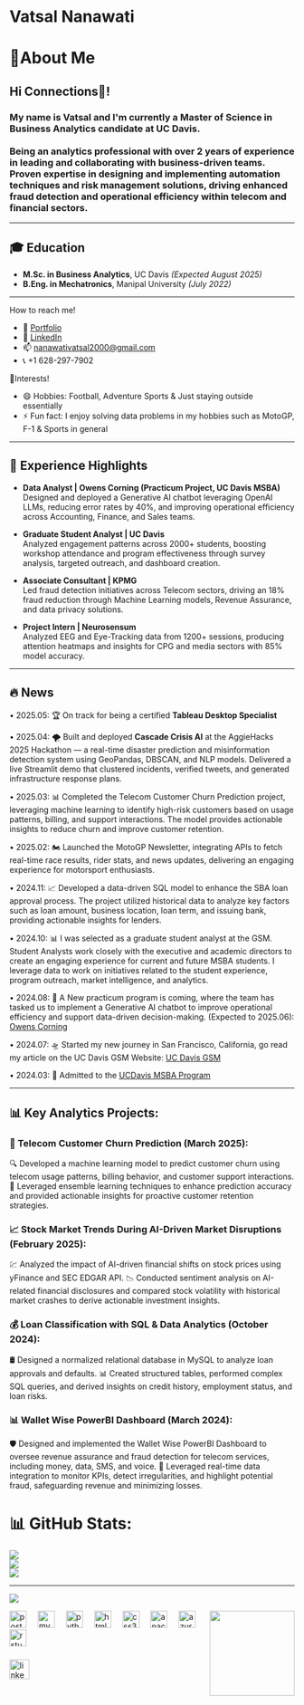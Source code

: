 <h1 align="left"> Vatsal Nanawati</h1>
<h1 align="left"> 👦About Me</h1>
<h2 align="left">Hi Connections👋! </h2>

  
<h3>My name is Vatsal and I'm currently a Master of Science in Business Analytics candidate at UC Davis.  <br><br> Being an analytics professional with over 2 years of experience in leading and collaborating with business-driven teams. <br>Proven expertise in designing and implementing automation techniques and risk management solutions, driving enhanced fraud detection and operational efficiency within telecom and financial sectors.</h3>

--- 
## 🎓 Education

- **M.Sc. in Business Analytics**, UC Davis *(Expected August 2025)*
- **B.Eng. in Mechatronics**, Manipal University *(July 2022)*

---
How to reach me!
- 👕 [Portfolio](https://vatsalnanawati.github.io/)
- 🔗 [LinkedIn](https://www.linkedin.com/in/vatsalnanawati)
- 📫 nanawativatsal2000@gmail.com
- 📞 +1 628-297-7902

🌟Interests!
- 😄 Hobbies: Football, Adventure Sports & Just staying outside essentially
- ⚡ Fun fact: I enjoy solving data problems in my hobbies such as MotoGP, F-1 & Sports in general

---
## 💼 Experience Highlights

- **Data Analyst | Owens Corning (Practicum Project, UC Davis MSBA)**  
  Designed and deployed a Generative AI chatbot leveraging OpenAI LLMs, reducing error rates by 40%, and improving operational efficiency across Accounting, Finance, and Sales teams.

- **Graduate Student Analyst | UC Davis**  
  Analyzed engagement patterns across 2000+ students, boosting workshop attendance and program effectiveness through survey analysis, targeted outreach, and dashboard creation.

- **Associate Consultant | KPMG**  
  Led fraud detection initiatives across Telecom sectors, driving an 18% fraud reduction through Machine Learning models, Revenue Assurance, and data privacy solutions.

- **Project Intern | Neurosensum**  
  Analyzed EEG and Eye-Tracking data from 1200+ sessions, producing attention heatmaps and insights for CPG and media sectors with 85% model accuracy.
---
## 🔥 News

• 2025.05: 🏆 On track for being a certified **Tableau Desktop Specialist**

• 2025.04: 🌪️ Built and deployed **Cascade Crisis AI** at the AggieHacks 2025 Hackathon — a real-time disaster prediction and misinformation detection system using GeoPandas, DBSCAN, and NLP models. Delivered a live Streamlit demo that clustered incidents, verified tweets, and generated infrastructure response plans.

• 2025.03: 📊 Completed the Telecom Customer Churn Prediction project, leveraging machine learning to identify high-risk customers based on usage patterns, billing, and support interactions. The model provides actionable insights to reduce churn and improve customer retention.

• 2025.02: 🏍️ Launched the MotoGP Newsletter, integrating APIs to fetch real-time race results, rider stats, and news updates, delivering an engaging experience for motorsport enthusiasts.

• 2024.11: 📈 Developed a data-driven SQL model to enhance the SBA loan approval process. The project utilized historical data to analyze key factors such as loan amount, business location, loan term, and issuing bank, providing actionable insights for lenders.

• 2024.10: 📊 I was selected as a graduate student analyst at the GSM. Student Analysts work closely with the executive and academic directors to create an engaging experience for current and future MSBA students. I leverage data to work on initiatives related to the student experience, program outreach, market intelligence, and analytics.

• 2024.08: 🚩 A New practicum program is coming, where the team has tasked us to implement a Generative AI chatbot to improve operational efficiency and support data-driven decision-making. (Expected to 2025.06): [Owens Corning](https://www.owenscorning.com/en-us)

• 2024.07: 🛸 Started my new journey in San Francisco, California, go read my article on the UC Davis GSM Website: [UC Davis GSM](https://gsm.ucdavis.edu/blog/creating-community-my-journey-international-msba-student)

• 2024.03: 🎉 Admitted to the [UCDavis MSBA Program](https://gsm.ucdavis.edu/master-science-business-analytics-msba)

---

<h2 align="left">📊 Key Analytics Projects: </h2>

<h3 align="left">📡 Telecom Customer Churn Prediction (March 2025):</h3>
<p>🔍 Developed a machine learning model to predict customer churn using telecom usage patterns, billing behavior, and customer support interactions. 🚀 Leveraged ensemble learning techniques to enhance prediction accuracy and provided actionable insights for proactive customer retention strategies.</p>

<h3 align="left">📈 Stock Market Trends During AI-Driven Market Disruptions (February 2025):</h3>
<p>💹 Analyzed the impact of AI-driven financial shifts on stock prices using yFinance and SEC EDGAR API. 📉 Conducted sentiment analysis on AI-related financial disclosures and compared stock volatility with historical market crashes to derive actionable investment insights.</p>

<h3 align="left">💰 Loan Classification with SQL & Data Analytics (October 2024):</h3>
<p>🛢️ Designed a normalized relational database in MySQL to analyze loan approvals and defaults. 📊 Created structured tables, performed complex SQL queries, and derived insights on credit history, employment status, and loan risks.</p>

<h3 align="left">📊 Wallet Wise PowerBI Dashboard (March 2024):</h3>
<p>🛡️ Designed and implemented the Wallet Wise PowerBI Dashboard to oversee revenue assurance and fraud detection for telecom services, including money, data, SMS, and voice. 🔎 Leveraged real-time data integration to monitor KPIs, detect irregularities, and highlight potential fraud, safeguarding revenue and minimizing losses.</p>

# 📊 GitHub Stats:
![](https://github-readme-stats.vercel.app/api?username=vatsalnanawati&theme=dark&hide_border=false&include_all_commits=false&count_private=false)<br/>
![](https://github-readme-streak-stats.herokuapp.com/?user=vatsalnanawati&theme=dark&hide_border=false)<br/>
![](https://github-readme-stats.vercel.app/api/top-langs/?username=vatsalnanawati&theme=dark&hide_border=false&include_all_commits=false&count_private=false&layout=compact)

---
[![](https://visitcount.itsvg.in/api?id=vatsalnanawati&icon=0&color=0)](https://visitcount.itsvg.in)



<img align="right" height="150" src="https://i.imgflip.com/65efzo.gif"  />


<div align="left">
  <img src="https://cdn.jsdelivr.net/gh/devicons/devicon/icons/postgresql/postgresql-original.svg" height="30" alt="postgresql logo"  />
  <img width="12" />
  <img src="https://cdn.jsdelivr.net/gh/devicons/devicon/icons/mysql/mysql-original.svg" height="30" alt="mysql logo"  />
  <img width="12" />
  <img src="https://cdn.jsdelivr.net/gh/devicons/devicon/icons/python/python-original.svg" height="30" alt="python logo"  />
  <img width="12" />
  <img src="https://cdn.jsdelivr.net/gh/devicons/devicon/icons/html5/html5-original.svg" height="30" alt="html5 logo"  />
  <img width="12" />
  <img src="https://cdn.jsdelivr.net/gh/devicons/devicon/icons/css3/css3-original.svg" height="30" alt="css3 logo"  />
  <img width="12" />
  <img src="https://cdn.jsdelivr.net/gh/devicons/devicon/icons/anaconda/anaconda-original.svg" height="30" alt="anaconda logo"  />
  <img width="12" />
  <img src="https://cdn.jsdelivr.net/gh/devicons/devicon/icons/azure/azure-original.svg" height="30" alt="azure logo"  />
  <img width="12" />
  <img src="https://cdn.jsdelivr.net/gh/devicons/devicon/icons/rstudio/rstudio-original.svg" height="30" alt="rstudio logo"  />
</div>

###

<div align="left">
  <a href="https://www.linkedin.com/in/vatsalnanawati/" target="_blank">
    <img src="https://img.shields.io/static/v1?message=LinkedIn&logo=linkedin&label=&color=0077B5&logoColor=white&labelColor=&style=for-the-badge" height="35" alt="linkedin logo"  />
  </a>
</div>

###

<br clear="both">


